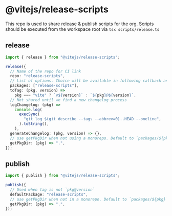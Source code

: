# @vitejs/release-scripts

This repo is used to share release & publish scripts for the org. Scripts should be executed from the workspace root via `tsx scripts/release.ts`

## release

```ts
import { release } from "@vitejs/release-scripts";

release({
  // Name of the repo for CI link
  repo: "release-scripts",
  // List of options. Choice will be available in following callback as `pkg`
  packages: ["release-scripts"],
  toTag: (pkg, version) =>
    pkg === "vite" ? `v${version}` : `${pkg}@${version}`,
  // Not shared until we find a new changelog process
  logChangelog: (pkg) =>
    console.log(
      execSync(
        "git log $(git describe --tags --abbrev=0)..HEAD --oneline",
      ).toString(),
    ),
  generateChangelog: (pkg, version) => {},
  // use getPkgDir when not using a monorepo. Default to `packages/${pkg}`
  getPkgDir: (pkg) => ".",
});
```

## publish

```ts
import { publish } from "@vitejs/release-scripts";

publish({
  // Used when tag is not `pkg@version`
  defaultPackage: "release-scripts",
  // use getPkgDir when not in a monorepo. Default to `packages/${pkg}`
  getPkgDir: (pkg) => ".",
});
```
